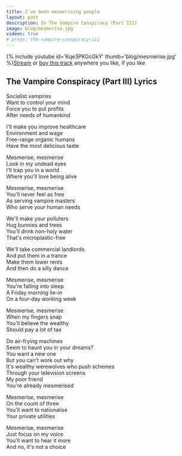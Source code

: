 ```yaml
---
title: I've been mesmerising people
layout: post
description: In The Vampire Conspiracy (Part III)
image: blog/mesmerise.jpg
videos: true
# press: the-vampire-conspiracy-iii
---
```


{% include youtube id='Kqe3PKGcGkY' thumb='blog/mesmerise.jpg' %}[Stream](https://olifro.st/stream) or [buy this track](https://olifrost.bandcamp.com) anywhere you like, if you like 

## The Vampire Conspiracy (Part III) Lyrics
Socialist vampires     
Want to control your mind     
Force you to put profits     
After needs of humankind     
   
I'll make you improve healthcare     
Environment and wage     
Free-range organic humans     
Have the most delicious taste     
   
Mesmerise, mesmerise     
Look in my undead eyes     
I'll trap you in a world     
Where you'll love being alive     
   
Mesmerise, mesmerise     
You'll never feel as free     
As serving vampire masters     
Who serve your human needs     
   
We'll make your polluters     
Hug bunnies and trees     
You'll drink non-holy water     
That's microplastic-free     
   
We'll take commercial landlords     
And put them in a trance     
Make them lower rents     
And then do a silly dance     
   
Mesmerise, mesmerise     
You're falling into sleep     
A Friday morning lie-in     
On a four-day working week     
   
Mesmerise, mesmerise     
When my fingers snap     
You'll believe the wealthy     
Should pay a lot of tax     
   
Do air-frying machines     
Seem to haunt you in your dreams?     
You want a new one     
But you can't work out why     
It's wealthy werewolves who push schemes     
Through your television screens     
My poor friend     
You're already mesmerised     
   
Mesmerise, mesmerise     
On the count of three     
You'll want to nationalise     
Your private utilities     
   
Mesmerise, mesmerise     
Just focus on my voice     
You'll want to hear it more     
And no, it's not a choice